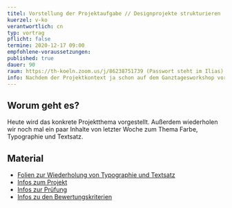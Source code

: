 ```yaml
---
titel: Vorstellung der Projektaufgabe // Designprojekte strukturieren
kuerzel: v-ko
verantwortlich: cn
typ: vortrag
pflicht: false
termine: 2020-12-17 09:00
empfohlene-voraussetzungen: 
published: true
dauer: 90
raum: https://th-koeln.zoom.us/j/86238751739 (Passwort steht im Ilias)|https://th-koeln.zoom.us/j/86238751739
info: Nachdem der Projektkontext ja schon auf dem Ganztagesworkshop vorgestellt wurde, wird heute das konkrete Projekt vorgestellt.
---
```



## Worum geht es?

Heute wird das konkrete Projektthema vorgestellt. Außerdem wiederholen wir noch mal ein paar Inhalte von letzter Woche zum Thema Farbe, Typographie und Textsatz.

## Material

- [Folien zur Wiederholung von Typographie und Textsatz](../../download/inputs/woche-11/typographie_und_textsatz.pdf)
- [Infos zum Projekt](/mi-bachelor-screendesign/projekt-2020/)
- [Infos zur Prüfung](/mi-bachelor-screendesign/projektpraesentationspruefung/)
- [Infos zu den Bewertungskriterien](/mi-bachelor-screendesign/niveaustufen/)
